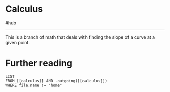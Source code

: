 # Calculus
#hub

---
This is a branch of math that deals with finding the slope of a curve at a given point. 

# Further reading
```dataview
LIST 
FROM [[calculus]] AND -outgoing([[calculus]])
WHERE file.name != "home"
```